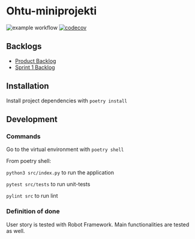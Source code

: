 # Ohtu-miniprojekti
![example workflow](https://github.com/sainigma/ohtu-miniprojekti/workflows/CI/badge.svg)
[![codecov](https://codecov.io/gh/sainigma/ohtu-miniprojekti/branch/main/graph/badge.svg?token=MP92ZQ4DNH)](https://codecov.io/gh/sainigma/ohtu-miniprojekti)

## Backlogs
- [Product Backlog](https://docs.google.com/spreadsheets/d/1UTAB7X3for7kcB7_GlngaTnpXSxTQixwS3AyCQtQa9s/edit#gid=1)
- [Sprint 1 Backlog](https://docs.google.com/spreadsheets/d/1UTAB7X3for7kcB7_GlngaTnpXSxTQixwS3AyCQtQa9s/edit#gid=0)

## Installation

Install project dependencies with `poetry install`

## Development

### Commands

Go to the virtual environment with `poetry shell`

From poetry shell:

`python3 src/index.py` to run the application

`pytest src/tests` to run unit-tests

`pylint src` to run lint

### Definition of done

User story is tested with Robot Framework. Main functionalities are tested as well.

